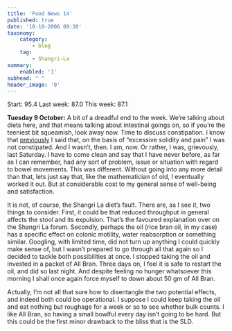 ```yaml
---
title: 'Food News 14'
published: true
date: '10-10-2006 09:30'
taxonomy:
    category:
        - blog
    tag:
        - Shangri-La
summary:
    enabled: '1'
subhead: " "
header_image: '0'
---
```


Start: 95.4 Last week: 87.0  This week: 87.1

**Tuesday 9 October:** A bit of a dreadful end to the week. We’re talking about diets here, and that means talking about intestinal goings on, so if you’re the teeniest bit squeamish, look away now. Time to discuss constipation. I know that [previously](http://jeremycherfas.net/blog/food-news-7/) I said that, on the basis of “excessive solidity and pain” I was not constipated. And I wasn’t, then. I am, now. Or rather, I was, grievously, last Saturday. I have to come clean and say that I have never before, as far as I can remember, had any sort of problem, issue or situation with regard to bowel movements. This was different. Without going into any more detail than that, lets just say that, like the mathematician of old, I eventually worked it out. But at considerable cost to my general sense of well-being and satisfaction.

It is not, of course, the Shangri La diet’s fault. There are, as I see it, two things to consider. First, it could be that reduced throughput in general affects the stool and its expulsion. That’s the favoured explanation over on the Shangri La forum. Secondly, perhaps the oil (rice bran oil, in my case) has a specific effect on colonic motility, water reabsorption or something similar. Googling, with limited time, did not turn up anything I could quickly make sense of, but I wasn’t prepared to go through all that again so I decided to tackle both possibilities at once. I stopped taking the oil and invested in a packet of All Bran. Three days on, I feel it is safe to restart the oil, and did so last night. And despite feeling no hunger whatsoever this morning I shall once again force myself to down about 50 gm of All Bran.

Actually, I’m not all that sure how to disentangle the two potential effects, and indeed both could be operational. I suppose I could keep taking the oil and eat nothing but roughage for a week or so to see whether bulk counts. I like All Bran, so having a small bowlful every day isn’t going to be hard. But this could be the first minor drawback to the bliss that is the SLD.
